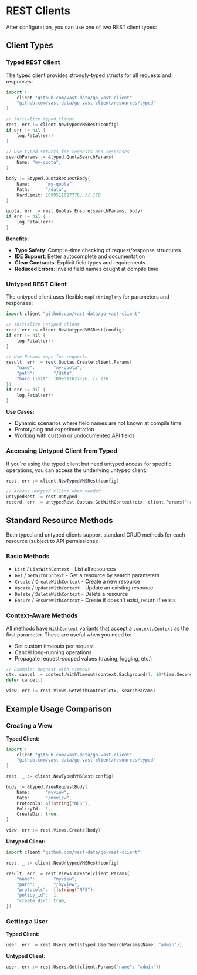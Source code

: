 # REST Clients

After configuration, you can use one of two REST client types:

## Client Types

### Typed REST Client

The typed client provides strongly-typed structs for all requests and responses:

```go
import (
    client "github.com/vast-data/go-vast-client"
    "github.com/vast-data/go-vast-client/resources/typed"
)

// Initialize typed client
rest, err := client.NewTypedVMSRest(config)
if err != nil {
    log.Fatal(err)
}

// Use typed structs for requests and responses
searchParams := &typed.QuotaSearchParams{
    Name: "my-quota",
}

body := &typed.QuotaRequestBody{
    Name:      "my-quota",
    Path:      "/data",
    HardLimit: 1099511627776, // 1TB
}

quota, err := rest.Quotas.Ensure(searchParams, body)
if err != nil {
    log.Fatal(err)
}
```

**Benefits:**
- **Type Safety**: Compile-time checking of request/response structures
- **IDE Support**: Better autocomplete and documentation
- **Clear Contracts**: Explicit field types and requirements
- **Reduced Errors**: Invalid field names caught at compile time

### Untyped REST Client

The untyped client uses flexible `map[string]any` for parameters and responses:

```go
import client "github.com/vast-data/go-vast-client"

// Initialize untyped client
rest, err := client.NewUntypedVMSRest(config)
if err != nil {
    log.Fatal(err)
}

// Use Params maps for requests
result, err := rest.Quotas.Create(client.Params{
    "name":       "my-quota",
    "path":       "/data",
    "hard_limit": 1099511627776, // 1TB
})
if err != nil {
    log.Fatal(err)
}
```

**Use Cases:**
- Dynamic scenarios where field names are not known at compile time
- Prototyping and experimentation
- Working with custom or undocumented API fields

### Accessing Untyped Client from Typed

If you're using the typed client but need untyped access for specific operations, you can access the underlying untyped client:

```go
rest, err := client.NewTypedVMSRest(config)

// Access untyped client when needed
untypedRest := rest.Untyped
record, err := untypedRest.Quotas.GetWithContext(ctx, client.Params{"name": "my-quota"})
```

## Standard Resource Methods

Both typed and untyped clients support standard CRUD methods for each resource (subject to API permissions):

### Basic Methods

- `List` / `ListWithContext` - List all resources
- `Get` / `GetWithContext` - Get a resource by search parameters
- `Create` / `CreateWithContext` - Create a new resource
- `Update` / `UpdateWithContext` - Update an existing resource
- `Delete` / `DeleteWithContext` - Delete a resource
- `Ensure` / `EnsureWithContext` - Create if doesn't exist, return if exists

### Context-Aware Methods

All methods have `WithContext` variants that accept a `context.Context` as the first parameter. These are useful when you need to:

- Set custom timeouts per request
- Cancel long-running operations
- Propagate request-scoped values (tracing, logging, etc.)

```go
// Example: Request with timeout
ctx, cancel := context.WithTimeout(context.Background(), 10*time.Second)
defer cancel()

view, err := rest.Views.GetWithContext(ctx, searchParams)
```


## Example Usage Comparison

### Creating a View

**Typed Client:**
```go
import (
    client "github.com/vast-data/go-vast-client"
    "github.com/vast-data/go-vast-client/resources/typed"
)

rest, _ := client.NewTypedVMSRest(config)

body := &typed.ViewRequestBody{
    Name:      "myview",
    Path:      "/myview",
    Protocols: &[]string{"NFS"},
    PolicyId:  1,
    CreateDir: true,
}

view, err := rest.Views.Create(body)
```

**Untyped Client:**
```go
import client "github.com/vast-data/go-vast-client"

rest, _ := client.NewUntypedVMSRest(config)

result, err := rest.Views.Create(client.Params{
    "name":       "myview",
    "path":       "/myview",
    "protocols":  []string{"NFS"},
    "policy_id":  1,
    "create_dir": true,
})
```

### Getting a User

**Typed Client:**
```go
user, err := rest.Users.Get(&typed.UserSearchParams{Name: "admin"})
```

**Untyped Client:**
```go
user, err := rest.Users.Get(client.Params{"name": "admin"})
```
